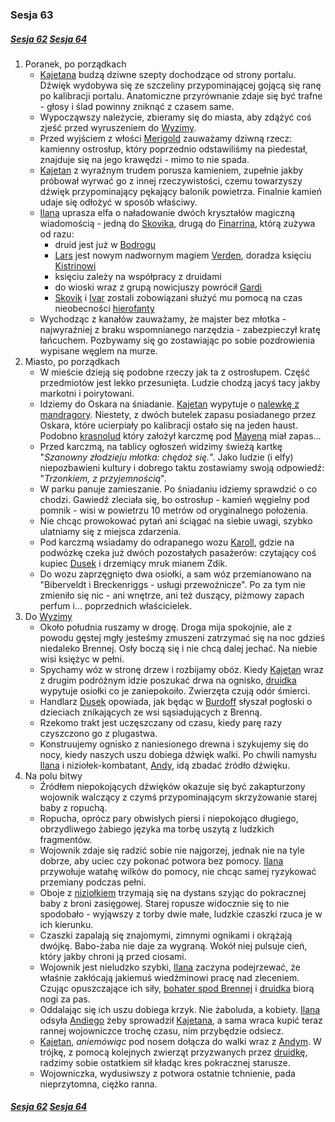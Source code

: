 ### Sesja 63
##### [Sesja 62](#sesja-062) [Sesja 64](#sesja-064)
1. Poranek, po porządkach
    - [Kajetana](#g_kajetan) budzą dziwne szepty dochodzące od strony portalu. Dźwięk wydobywa się ze szczeliny przypominającej gojącą się ranę po kalibracji portalu. Anatomiczne przyrównanie zdaje się być trafne - głosy i ślad powinny zniknąć z czasem same.
    - Wypocząwszy należycie, zbieramy się do miasta, aby zdążyć coś zjeść przed wyruszeniem do [Wyzimy](#l_wyzima).
    - Przed wyjściem z włości [Merigold](#p_triss_merigold) zauważamy dziwną rzecz: kamienny ostrosłup, który poprzednio odstawiliśmy na piedestał, znajduje się na jego krawędzi - mimo to nie spada.
    - [Kajetan](#g_kajetan) z wyraźnym trudem porusza kamieniem, zupełnie jakby próbował wyrwać go z innej rzeczywistości, czemu towarzyszy dźwięk przypominający pękający balonik powietrza. Finalnie kamień udaje się odłożyć w sposób właściwy.
    - [Ilana](#g_ilana) uprasza elfa o naładowanie dwóch kryształów magiczną wiadomością - jedną do [Skovika](#p_skovik), drugą do [Finarrina](#p_druid_finarrin), którą zużywa od razu:
        + druid jest już w [Bodrogu](#l_bodrog)
        + [Lars](#p_lars) jest nowym nadwornym magiem [Verden](#l_verden), doradza księciu [Kistrinowi](#p_ksiaze_kistrin)
        + księciu zależy na współpracy z druidami
        + do wioski wraz z grupą nowicjuszy powrócił [Gardi](#p_gardi)
        + [Skovik](#p_skovik) i [Ivar](#p_ivar) zostali zobowiązani służyć mu pomocą na czas nieobecności [hierofanty](#p_druid_finarrin)
    - Wychodząc z kanałów zauważamy, że majster bez młotka - najwyraźniej z braku wspomnianego narzędzia - zabezpieczył kratę łańcuchem. Pozbywamy się go zostawiając po sobie pozdrowienia wypisane węglem na murze.
2. Miasto, po porządkach
    - W mieście dzieją się podobne rzeczy jak ta z ostrosłupem. Część przedmiotów jest lekko przesunięta. Ludzie chodzą jacyś tacy jakby markotni i poirytowani.
    - Idziemy do Oskara na śniadanie. [Kajetan](#g_kajetan) wypytuje o [nalewkę z mandragory](#r_nalewka). Niestety, z dwóch butelek zapasu posiadanego przez Oskara, które ucierpiały po kalibracji ostało się na jeden haust. Podobno [krasnolud](#p_morgan) który założył karczmę pod [Mayeną](#l_mayena) miał zapas...
    - Przed karczmą, na tablicy ogłoszeń widzimy świeżą kartkę "_Szanowny złodzieju młotka: chędoż się._". Jako ludzie (i elfy) niepozbawieni kultury i dobrego taktu zostawiamy swoją odpowiedź: "_Trzonkiem, z przyjemnością_".
    - W parku panuje zamieszanie. Po śniadaniu idziemy sprawdzić o co chodzi. Gawiedź zleciała się, bo ostrosłup - kamień węgielny pod pomnik - wisi w powietrzu 10 metrów od oryginalnego położenia.
    - Nie chcąc prowokować pytań ani ściągać na siebie uwagi, szybko ulatniamy się z miejsca zdarzenia.
    - Pod karczmą wsiadamy do odrapanego wozu [Karoll](#p_karoll), gdzie na podwózkę czeka już dwóch pozostałych pasażerów: czytający coś kupiec [Dusek](#p_dusek) i drzemiący mruk mianem Zdik.
    - Do wozu zaprzęgnięto dwa osiołki, a sam wóz przemianowano na "Biberveldt i Breckenriggs - usługi przewoźnicze". Po za tym nie zmieniło się nic - ani wnętrze, ani też duszący, piżmowy zapach perfum i... poprzednich właścicielek.
3. Do [Wyzimy](#l_wyzima)
    - Około południa ruszamy w drogę. Droga mija spokojnie, ale z powodu gęstej mgły jesteśmy zmuszeni zatrzymać się na noc gdzieś niedaleko Brennej. Osły boczą się i nie chcą dalej jechać. Na niebie wisi księżyc w pełni.
    - Spychamy wóz w stronę drzew i rozbijamy obóz. Kiedy [Kajetan](#g_kajetan) wraz z drugim podróżnym idzie poszukać drwa na ognisko, [druidka](#g_ilana) wypytuje osiołki co je zaniepokoiło. Zwierzęta czują odór śmierci.
    - Handlarz [Dusek](#p_dusek) opowiada, jak będąc w [Burdoff](#l_burdoff) słyszał pogłoski o dzieciach znikających ze wsi sąsiadujących z Brenną.
    - Rzekomo trakt jest uczęszczany od czasu, kiedy parę razy czyszczono go z plugastwa.
    - Konstruujemy ognisko z naniesionego drewna i szykujemy się do nocy, kiedy naszych uszu dobiega dźwięk walki. Po chwili namysłu [Ilana](#g_ilana) i niziołek-kombatant, [Andy](#p_andy), idą zbadać źródło dźwięku.
4. Na polu bitwy
    - Źródłem niepokojących dźwięków okazuje się być zakapturzony wojownik walczący z czymś przypominającym skrzyżowanie starej baby z ropuchą.
    - Ropucha, oprócz pary obwisłych piersi i niepokojąco długiego, obrzydliwego żabiego języka ma torbę uszytą z ludzkich fragmentów.
    - Wojownik zdaje się radzić sobie nie najgorzej, jednak nie na tyle dobrze, aby uciec czy pokonać potwora bez pomocy. [Ilana](#g_ilana) przywołuje watahę wilków do pomocy, nie chcąc samej ryzykować przemiany podczas pełni.
    - Oboje z [niziołkiem](#p_andy) trzymają się na dystans szyjąc do pokracznej baby z broni zasięgowej. Starej ropusze widocznie się to nie spodobało - wyjąwszy z torby dwie małe, ludzkie czaszki rzuca je w ich kierunku.
    - Czaszki zapalają się znajomymi, zimnymi ognikami i okrążają dwójkę. Babo-żaba nie daje za wygraną. Wokół niej pulsuje cień, który jakby chroni ją przed ciosami.
    -  Wojownik jest nieludzko szybki, [Ilana](#g_ilana) zaczyna podejrzewać, że właśnie zakłócają jakiemuś wiedźminowi pracę nad zleceniem. Czując opuszczające ich siły, [bohater spod Brennej](#p_andy) i [druidka](#g_ilana) biorą nogi za pas.
    - Oddalając się ich uszu dobiega krzyk. Nie żaboluda, a kobiety. [Ilana](#g_ilana) odsyła [Andiego](#p_andy) żeby sprowadził [Kajetana](#g_kajetan), a sama wraca kupić teraz rannej wojowniczce trochę czasu, nim przybędzie odsiecz.
    - [Kajetan](#g_kajetan), _aniemówiąc_ pod nosem dołącza do walki wraz z [Andym](#p_andy). W trójkę, z pomocą kolejnych zwierząt przyzwanych przez [druidkę](#g_ilana), radzimy sobie ostatkiem sił kładąc kres pokracznej starusze. 
    - Wojowniczka, wydusiwszy z potwora ostatnie tchnienie, pada nieprzytomna, ciężko ranna.

##### [Sesja 62](#sesja-062) [Sesja 64](#sesja-064)